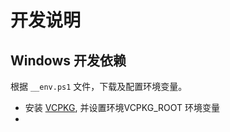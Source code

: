 # 开发说明

## Windows 开发依赖

根据 `__env.ps1` 文件，下载及配置环境变量。

- 安装 [VCPKG](https://vcpkg.org/), 并设置环境VCPKG_ROOT 环境变量
- 